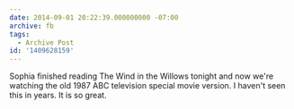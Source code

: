 ```yaml
---
date: 2014-09-01 20:22:39.000000000 -07:00
archive: fb
tags: 
  - Archive Post
id: '1409628159'
---
```


Sophia finished reading The Wind in the Willows tonight and now we're watching the old 1987 ABC television special movie version. I haven't seen this in years. It is so great.
